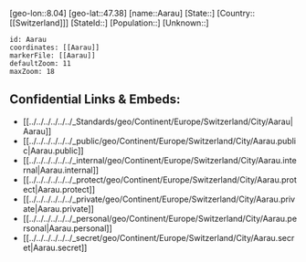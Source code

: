 ﻿---
location: [47.38,8.04]
mapzoom: [7,12] 
mapmarker: city 
type: City
tags:
- geo/City


SpocWebEntityId: 28637
isDeleted: false
confidential: public

---
[geo-lon::8.04]
[geo-lat::47.38]
[name::Aarau]
[State::]
[Country::[[Switzerland]]]
[StateId::]
[Population::]
[Unknown::]


```leaflet
id: Aarau
coordinates: [[Aarau]]
markerFile: [[Aarau]]
defaultZoom: 11 
maxZoom: 18
```


## Confidential Links & Embeds: 
- [[../../../../../../_Standards/geo/Continent/Europe/Switzerland/City/Aarau|Aarau]] 
- [[../../../../../../_public/geo/Continent/Europe/Switzerland/City/Aarau.public|Aarau.public]] 
- [[../../../../../../_internal/geo/Continent/Europe/Switzerland/City/Aarau.internal|Aarau.internal]] 
- [[../../../../../../_protect/geo/Continent/Europe/Switzerland/City/Aarau.protect|Aarau.protect]] 
- [[../../../../../../_private/geo/Continent/Europe/Switzerland/City/Aarau.private|Aarau.private]] 
- [[../../../../../../_personal/geo/Continent/Europe/Switzerland/City/Aarau.personal|Aarau.personal]] 
- [[../../../../../../_secret/geo/Continent/Europe/Switzerland/City/Aarau.secret|Aarau.secret]] 
